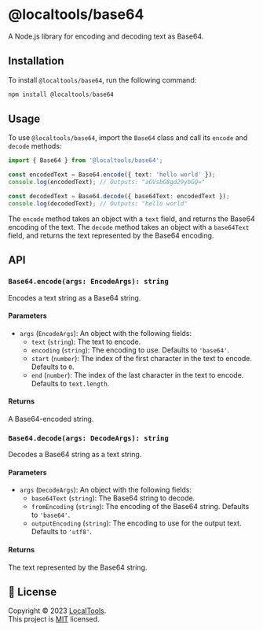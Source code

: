 # @localtools/base64

A Node.js library for encoding and decoding text as Base64.

## Installation

To install `@localtools/base64`, run the following command:

```ts
npm install @localtools/base64
```

## Usage

To use `@localtools/base64`, import the `Base64` class and call its `encode` and `decode` methods:

```ts
import { Base64 } from '@localtools/base64';

const encodedText = Base64.encode({ text: 'hello world' });
console.log(encodedText); // Outputs: "aGVsbG8gd29ybGQ="

const decodedText = Base64.decode({ base64Text: encodedText });
console.log(decodedText); // Outputs: "hello world"
```

The `encode` method takes an object with a `text` field, and returns the Base64 encoding of the text. The `decode` method takes an object with a `base64Text` field, and returns the text represented by the Base64 encoding.

## API

### `Base64.encode(args: EncodeArgs): string`

Encodes a text string as a Base64 string.

#### Parameters

- `args` (`EncodeArgs`): An object with the following fields:
  - `text` (`string`): The text to encode.
  - `encoding` (`string`): The encoding to use. Defaults to `'base64'`.
  - `start` (`number`): The index of the first character in the text to encode. Defaults to `0`.
  - `end` (`number`): The index of the last character in the text to encode. Defaults to `text.length`.

#### Returns

A Base64-encoded string.

### `Base64.decode(args: DecodeArgs): string`

Decodes a Base64 string as a text string.

#### Parameters

- `args` (`DecodeArgs`): An object with the following fields:
  - `base64Text` (`string`): The Base64 string to decode.
  - `fromEncoding` (`string`): The encoding of the Base64 string. Defaults to `'base64'`.
  - `outputEncoding` (`string`): The encoding to use for the output text. Defaults to `'utf8'`.

#### Returns

The text represented by the Base64 string.

## 📝 License

Copyright © 2023 [LocalTools](https://github.com/localtools).<br />
This project is [MIT](LICENSE) licensed.
